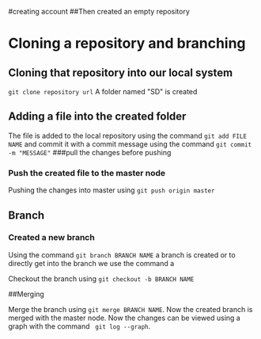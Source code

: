 #creating account 
##Then created an empty repository
# Cloning a repository and branching
## Cloning that repository into our local system
```git clone repository url```
A folder named "SD" is created
## Adding a file into the created folder
The file is added to the  local repository using the command ```git add FILE NAME``` and commit it with a commit message using the command ```git commit -m "MESSAGE"``` 
###pull the changes before pushing
### Push the created file to the master node 
Pushing the changes into master using ```git push origin master```
## Branch
### Created a new branch 
 Using the command ```git branch BRANCH NAME``` a branch is created or to directly get into the branch we use the command a

Checkout the branch using ```git checkout -b BRANCH NAME```

##Merging 

Merge the branch using ```git merge BRANCH NAME```. Now the created branch is merged with the master node.
Now the changes can be viewed using a graph with the command ``` git log --graph```.

